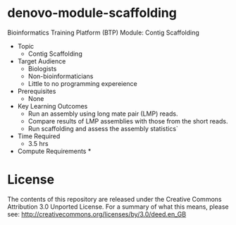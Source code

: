 # denovo-module-scaffolding
Bioinformatics Training Platform (BTP) Module: Contig Scaffolding

  * Topic
    * Contig Scaffolding
  * Target Audience
    * Biologists
	* Non-bioinformaticians
	* Little to no programming expereience
  * Prerequisites
    * None
  * Key Learning Outcomes
    * Run an assembly using long mate pair (LMP) reads. 
    * Compare results of LMP assemblies with those from the short reads.
    * Run scaffolding and assess the assembly statistics`
  * Time Required
    * 3.5 hrs
  * Compute Requirements
    * 
	
License
=======
The contents of this repository are released under the Creative Commons
Attribution 3.0 Unported License. For a summary of what this means,
please see:
http://creativecommons.org/licenses/by/3.0/deed.en_GB
